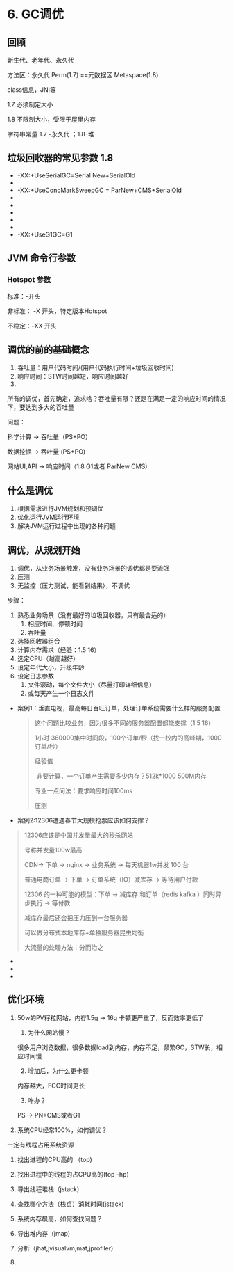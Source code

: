 # 6. GC调优

## 回顾

新生代、老年代、永久代

方法区：永久代 Perm(1.7) ==元数据区 Metaspace(1.8)

class信息，JNI等

1.7 必须制定大小

1.8 不限制大小，受限于屋里内存

字符串常量 1.7 -永久代 ；1.8-堆



## 垃圾回收器的常见参数 1.8

- -XX:+UseSerialGC=Serial New+SerialOld
-  
- -XX:+UseConcMarkSweepGC = ParNew+CMS+SerialOld
-   
-   
-   
-   
-   
- -XX:+UseG1GC=G1



## JVM 命令行参数

### Hotspot 参数

标准：-开头

非标准： -X 开头，特定版本Hotspot

不稳定：-XX 开头



## 调优的前的基础概念

1. 吞吐量：用户代码时间/(用户代码执行时间+垃圾回收时间)
2.   响应时间：STW时间越短，响应时间越好
3.  

所有的调优，首先确定，追求啥？吞吐量有限？还是在满足一定的响应时间的情况下，要达到多大的吞吐量



问题：

科学计算 -> 吞吐量（PS+PO）

数据挖掘 -> 吞吐量 (PS+PO)

网站UI,API -> 响应时间（1.8 G1或者 ParNew CMS)



## 什么是调优

1. 根据需求进行JVM规划和预调优
2. 优化运行JVM运行环境
3. 解决JVM运行过程中出现的各种问题

## 调优，从规划开始

1. 调优，从业务场景触发，没有业务场景的调优都是耍流氓
2. 压测
3. 无监控（压力测试，能看到结果），不调优

步骤：

1. 熟悉业务场景（没有最好的垃圾回收器，只有最合适的）
   1. 相应时间、停顿时间
   2. 吞吐量
2. 选择回收器组合
3. 计算内存需求（经验：1.5  16）
4. 选定CPU（越高越好）
5. 设定年代大小，升级年龄
6. 设定日志参数
   1. 文件滚动，每个文件大小（尽量打印详细信息）
   2. 或每天产生一个日志文件



- 案例1：垂直电视，最高每日百旺订单，处理订单系统需要什么样的服务配置

  > 这个问题比较业务，因为很多不同的服务器配置都能支撑（1.5 16）
  >
  > 1小时 360000集中时间段，100个订单/秒（找一校内的高峰期，1000订单/秒）
  >
  > 经验值
  >
  > ​	非要计算，一个订单产生需要多少内存？512k*1000 500M内存
  >
  > 专业一点问法：要求响应时间100ms
  >
  > 压测

-   案例2:12306遭遇春节大规模抢票应该如何支撑？

  > 12306应该是中国并发量最大的秒杀网站
  >
  > 号称并发量100w最高
  >
  > CDN-> 下单 -> nginx -> 业务系统 -> 每天机器1w并发 100 台
  >
  > 普通电商订单 -> 下单 -> 订单系统（IO）减库存 -> 等待用户付款
  >
  > 12306 的一种可能的模型：下单 -> 减库存 和订单（redis kafka ）同时异步执行 -> 等付款
  >
  > 减库存最后还会把压力压到一台服务器
  >
  > 可以做分布式本地库存+单独服务器昆虫均衡
  >
  > 大流量的处理方法：分而治之

-    

-   

-   

## 优化环境

1. 50w的PV籽粒网站，内存1.5g -> 16g 卡顿更严重了，反而效率更低了

   1.  为什么网站慢？

      很多用户浏览数据，很多数据load到内存，内存不足，频繁GC，STW长，相应时间慢

   2.  增加后，为什么更卡顿

      内存越大，FGC时间更长

   3.  咋办？

      PS -> PN+CMS或者G1

2.  系统CPU经常100%，如何调优？

   一定有线程占用系统资源

   1. 找出进程的CPU高的 （top)
   2. 找出进程中的线程的占CPU高的(top -hp)
   3. 导出线程堆栈（jstack)
   4. 查找哪个方法（栈贞）消耗时间(jstack)

3.  系统内存飙高，如何查找问题？

   1. 导出堆内存（jmap)
   2. 分析（jhat,jvisualvm,mat,jprofiler)

4.  